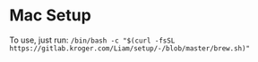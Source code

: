 # Mac Setup
To use, just run: `/bin/bash -c "$(curl -fsSL https://gitlab.kroger.com/Liam/setup/-/blob/master/brew.sh)"`